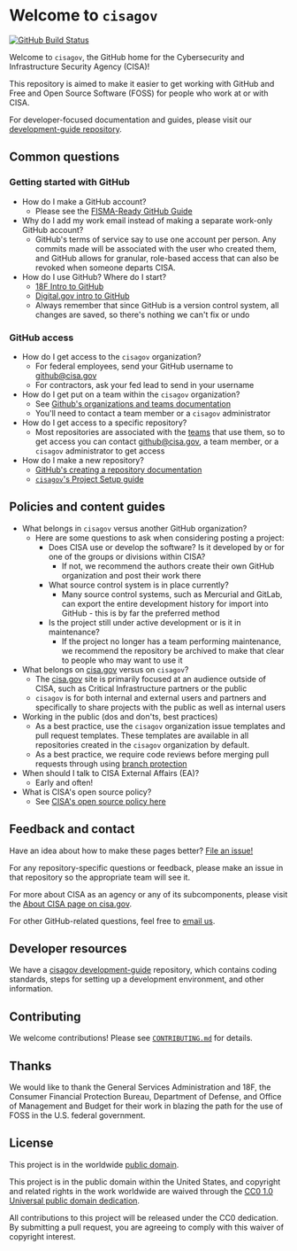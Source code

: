 # Welcome to `cisagov` #

[![GitHub Build Status](https://github.com/cisagov/cisagov/workflows/build/badge.svg)](https://github.com/cisagov/cisagov/actions)

Welcome to `cisagov`, the GitHub home for the Cybersecurity and Infrastructure
Security Agency (CISA)!

This repository is aimed to make it easier to get working with GitHub and Free
and Open Source Software (FOSS) for people who work at or with CISA.

For developer-focused documentation and guides, please visit our
[development-guide repository](https://github.com/cisagov/development-guide/).

## Common questions ##

### Getting started with GitHub ###

- How do I make a GitHub account?
  - Please see the [FISMA-Ready GitHub Guide](https://github.com/fisma-ready/github)
- Why do I add my work email instead of making a separate work-only GitHub
account?
  - GitHub's terms of service say to use one account per person.
  Any commits made will be associated with the user who created them, and
  GitHub allows for granular, role-based access that can also be revoked
  when someone departs CISA.
- How do I use GitHub? Where do I start?
  - [18F Intro to GitHub](https://handbook.tts.gsa.gov/intro-to-github/)
  - [Digital.gov intro to GitHub](https://digital.gov/resources/an-introduction-github/)
  - Always remember that since GitHub is a version control system, all changes
  are saved, so there's nothing we can't fix or undo

### GitHub access ###

- How do I get access to the `cisagov` organization?
  - For federal employees, send your GitHub username to github@cisa.gov
  - For contractors, ask your fed lead to send in your username
- How do I get put on a team within the `cisagov` organization?
  - See [Github's organizations and teams documentation](https://docs.github.com/en/organizations)
  - You'll need to contact a team member or a `cisagov` administrator
- How do I get access to a specific repository?
  - Most repositories are associated with the [teams](https://docs.github.com/en/organizations/organizing-members-into-teams)
  that use them, so to get access you can contact github@cisa.gov, a
  team member, or a `cisagov` administrator to get access
- How do I make a new repository?
  - [GitHub's creating a repository documentation](https://docs.github.com/en/github/creating-cloning-and-archiving-repositories/creating-a-new-repository)
  - [`cisagov`'s Project Setup guide](https://github.com/cisagov/development-guide/tree/develop/project_setup)

## Policies and content guides ##

- What belongs in `cisagov` versus another GitHub organization?
  - Here are some questions to ask when considering posting a project:
    - Does CISA use or develop the software? Is it developed by or for one of
    the groups or divisions within CISA?
      - If not, we recommend the authors create their own GitHub organization
      and post their work there
    - What source control system is in place currently?
      - Many source control systems, such as Mercurial and GitLab, can export
      the entire development history for import into GitHub - this is by far
      the preferred method
    - Is the project still under active development or is it in maintenance?
      - If the project no longer has a team performing maintenance, we
      recommend the repository be archived to make that clear to people who
      may want to use it
- What belongs on [cisa.gov](https://www.cisa.gov) versus on `cisagov`?
  - The [cisa.gov](https://www.cisa.gov) site is primarily focused at an
  audience outside of CISA, such as Critical Infrastructure partners or the
  public
  - `cisagov` is for both internal and external users and partners and
  specifically to share projects with the public as well as internal users
- Working in the public (dos and don'ts, best practices)
  - As a best practice, use the `cisagov` organization issue templates and
  pull request templates. These templates are available in all repositories
  created in the `cisagov` organization by default.
  - As a best practice, we require code reviews before merging pull requests
  through using [branch protection](https://docs.github.com/en/github/administering-a-repository/about-protected-branches)
- When should I talk to CISA External Affairs (EA)?
  - Early and often!
- What is CISA's open source policy?
  - See [CISA's open source policy here](https://github.com/cisagov/development-guide/blob/develop/open-source-policy/policy.md)

## Feedback and contact ##

Have an idea about how to make these pages better? [File an issue!](https://github.com/cisagov/cisagov/issues/new/choose)

For any repository-specific questions or feedback, please make an issue in
that repository so the appropriate team will see it.

For more about CISA as an agency or any of its subcomponents, please visit the
[About CISA page on cisa.gov](https://www.cisa.gov/about-cisa).

For other GitHub-related questions, feel free to [email us](mailto:github@cisa.dhs.gov).

## Developer resources ##

We have a [cisagov development-guide](www.github.com/cisagov/development-guide)
repository, which contains coding standards, steps for setting up a development
environment, and other information.

## Contributing ##

We welcome contributions!  Please see [`CONTRIBUTING.md`](CONTRIBUTING.md) for
details.

## Thanks ##

We would like to thank the General Services Administration and 18F, the
Consumer Financial Protection Bureau, Department of Defense, and Office
of Management and Budget for their work in blazing the path for the use
of FOSS in the U.S. federal government.

## License ##

This project is in the worldwide [public domain](LICENSE).

This project is in the public domain within the United States, and
copyright and related rights in the work worldwide are waived through
the [CC0 1.0 Universal public domain
dedication](https://creativecommons.org/publicdomain/zero/1.0/).

All contributions to this project will be released under the CC0
dedication. By submitting a pull request, you are agreeing to comply
with this waiver of copyright interest.

